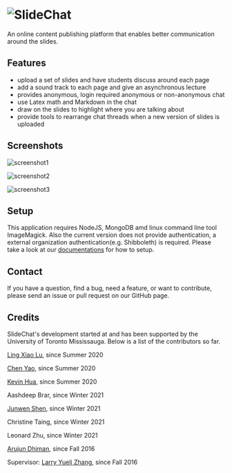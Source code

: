 # ![SlideChat](v2/client/public/imgs/logo.png)

An online content publishing platform that enables better communication around the slides.

## Features

- upload a set of slides and have students discuss around each page
- add a sound track to each page and give an asynchronous lecture
- provides anonymous, login required anonymous or non-anonymous chat
- use Latex math and Markdown in the chat
- draw on the slides to highlight where you are talking about
- provide tools to rearrange chat threads when a new version of slides is uploaded

## Screenshots

![screenshot1](v2/imgs/screenshot-1.png)

![screenshot2](v2/imgs/screenshot-2.png)

![screenshot3](v2/imgs/screenshot-3.png)

## Setup

This application requires NodeJS, MongoDB amd linux command line tool ImageMagick. Also the current version does not provide authentication, a external organization authentication(e.g. Shibboleth) is required. Please take a look at our [documentations](v2/docs/Home.md) for how to setup.

## Contact

If you have a question, find a bug, need a feature, or want to contribute, please send an issue or pull request on our GitHub page.

## Credits

SlideChat's development started at and has been supported by the University of Toronto Mississauga. Below is a list of the contributors so far.

[Ling Xiao Lu](https://github.com/lvlingxiao1), since Summer 2020

[Chen Yao](https://github.com/yaochen200811), since Summer 2020

[Kevin Hua](https://github.com/konokevinda), since Summer 2020

Aashdeep Brar, since Winter 2021

[Junwen Shen](https://github.com/Samarium150), since Winter 2021

Christine Taing, since Winter 2021

Leonard Zhu, since Winter 2021

[Arujun Dhiman](https://github.com/arjundhiman786), since Fall 2016

Supervisor: [Larry Yueli Zhang](https://github.com/larryyueli), since Fall 2016

